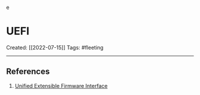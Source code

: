 e

# UEFI
Created:  [[2022-07-15]]
Tags: #fleeting 

---













## References
1. [Unified Extensible Firmware Interface](https://wiki.archlinux.org/title/Unified_Extensible_Firmware_Interface "Unified Extensible Firmware Interface")